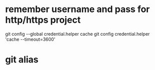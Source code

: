 


# remember username and pass for http/https project
git config --global credential.helper cache
git config credential.helper 'cache --timeout=3600'

# git alias
